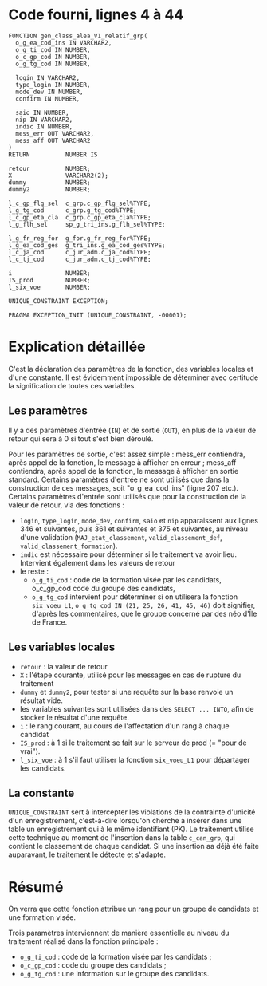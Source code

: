 # Code fourni, lignes 4 à 44
```
FUNCTION gen_class_alea_V1_relatif_grp(
  o_g_ea_cod_ins IN VARCHAR2,
  o_g_ti_cod IN NUMBER,
  o_c_gp_cod IN NUMBER,
  o_g_tg_cod IN NUMBER,

  login IN VARCHAR2,
  type_login IN NUMBER,
  mode_dev IN NUMBER,
  confirm IN NUMBER,

  saio IN NUMBER,
  nip IN VARCHAR2,
  indic IN NUMBER,
  mess_err OUT VARCHAR2,
  mess_aff OUT VARCHAR2
)
RETURN          NUMBER IS

retour          NUMBER;
X               VARCHAR2(2);
dummy           NUMBER;
dummy2          NUMBER;

l_c_gp_flg_sel  c_grp.c_gp_flg_sel%TYPE;
l_g_tg_cod      c_grp.g_tg_cod%TYPE;
l_c_gp_eta_cla  c_grp.c_gp_eta_cla%TYPE;
l_g_flh_sel     sp_g_tri_ins.g_flh_sel%TYPE;

l_g_fr_reg_for  g_for.g_fr_reg_for%TYPE;
l_g_ea_cod_ges  g_tri_ins.g_ea_cod_ges%TYPE;
l_c_ja_cod      c_jur_adm.c_ja_cod%TYPE;
l_c_tj_cod      c_jur_adm.c_tj_cod%TYPE;

i               NUMBER;
IS_prod         NUMBER;
l_six_voe       NUMBER;

UNIQUE_CONSTRAINT EXCEPTION;

PRAGMA EXCEPTION_INIT (UNIQUE_CONSTRAINT, -00001);
```

# Explication détaillée
C'est la déclaration des paramètres de la fonction, des variables locales et d'une constante. Il est évidemment impossible de déterminer avec certitude la signification de toutes ces variables.

## Les paramètres
Il y a des paramètres d'entrée (`IN`) et de sortie (`OUT`), en plus de la valeur de retour qui sera à 0 si tout s'est bien déroulé. 

Pour les paramètres de sortie, c'est assez simple : mess_err contiendra, après appel de la fonction, le message à afficher en erreur ; mess_aff contiendra, après appel de la fonction, le message à afficher en sortie standard. 
Certains paramètres d'entrée ne sont utilisés que dans la construction de ces messages, soit "o_g_ea_cod_ins" (ligne 207 etc.).
Certains paramètres d'entrée sont utilisés que pour la construction de la valeur de retour, via des fonctions : 
* `login`, `type_login`, `mode_dev`, `confirm`, `saio` et `nip` apparaissent aux lignes 346 et suivantes, puis 361 et suivantes et 375 et suivantes, au niveau d'une validation (`MAJ_etat_classement`, `valid_classement_def`, `valid_classement_formation`).
* `indic` est nécessaire pour déterminer si le traitement va avoir lieu. Intervient également dans les valeurs de retour
* le reste :
    * `o_g_ti_cod` : code de la formation visée par les candidats, o_c_gp_cod code du groupe des candidats,
    * `o_g_tg_cod` intervient pour déterminer si on utilisera la fonction `six_voeu_L1`, `o_g_tg_cod IN (21, 25, 26, 41, 45, 46)` doit signifier, d'après les commentaires, que le groupe  concerné par des néo d'Île de France.

## Les variables locales
* `retour` : la valeur de retour
* `X` : l'étape courante, utilisé pour les messages en cas de rupture du traitement
* `dummy` et `dummy2`, pour tester si une requête sur la base renvoie un résultat vide.
* les variables suivantes sont utilisées dans des `SELECT ... INTO`, afin de stocker le résultat d'une requête.
* `i` : le rang courant, au cours de l'affectation d'un rang à chaque candidat
* `IS_prod` : à 1 si le traitement se fait sur le serveur de prod (= "pour de vrai").
* `l_six_voe` : à 1 s'il faut utiliser la fonction `six_voeu_L1` pour départager les candidats.

## La constante
`UNIQUE_CONSTRAINT` sert à intercepter les violations de la contrainte d'unicité d'un enregistrement, c'est-à-dire lorsqu'on cherche à insérer dans une table un enregistrement qui à le même identifiant (PK). Le traitement utilise cette technique au moment de l'insertion dans la table `c_can_grp`, qui contient le classement de chaque candidat. Si une insertion aa déjà été faite auparavant, le traitement le détecte et s'adapte.

# Résumé
On verra que cette fonction attribue un rang pour un groupe de candidats et une formation visée.

Trois paramètres interviennent de manière essentielle au niveau du traitement réalisé dans la fonction principale : 
* `o_g_ti_cod` : code de la formation visée par les candidats ;
* `o_c_gp_cod` : code du groupe des candidats ;
* `o_g_tg_cod` : une information sur le groupe des candidats.

